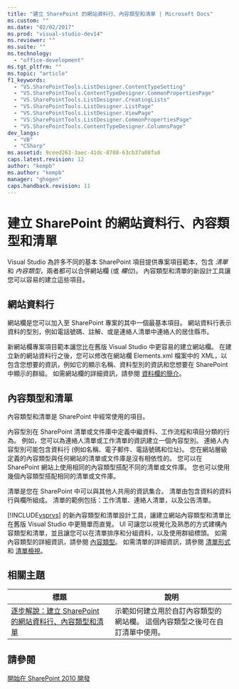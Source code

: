 ```yaml
---
title: "建立 SharePoint 的網站資料行、內容類型和清單 | Microsoft Docs"
ms.custom: ""
ms.date: "02/02/2017"
ms.prod: "visual-studio-dev14"
ms.reviewer: ""
ms.suite: ""
ms.technology: 
  - "office-development"
ms.tgt_pltfrm: ""
ms.topic: "article"
f1_keywords: 
  - "VS.SharePointTools.ListDesigner.ContentTypeSetting"
  - "VS.SharePointTools.ContentTypeDesigner.CommonPropertiesPage"
  - "VS.SharePointTools.ListDesigner.CreatingLists"
  - "VS.SharePointTools.ListDesigner.ListPage"
  - "VS.SharePointTools.ListDesigner.ViewPage"
  - "VS.SharePointTools.ListDesigner.CommonPropertiesPage"
  - "VS.SharePointTools.ContentTypeDesigner.ColumnsPage"
dev_langs: 
  - "VB"
  - "CSharp"
ms.assetid: 9ceed263-3aec-41dc-8708-63cb37a08fa8
caps.latest.revision: 12
author: "kempb"
ms.author: "kempb"
manager: "ghogen"
caps.handback.revision: 11
---
```

# 建立 SharePoint 的網站資料行、內容類型和清單
  Visual Studio 為許多不同的基本 SharePoint 項目提供專案項目範本，包含 *清單* 和 *內容類型*，兩者都可以合併網站欄 \(或 *欄位*\)。  內容類型和清單的新設計工具讓您可以容易的建立這些項目。  
  
## 網站資料行  
 網站欄是您可以加入至 SharePoint 專案的其中一個最基本項目。  網站資料行表示資料的型別，例如電話號碼、註解、或是連絡人清單中連絡人的居住縣市。  
  
 新網站欄專案項目範本讓您比在舊版 Visual Studio 中更容易的建立網站欄。  在建立新的網站資料行之後，您可以修改在網站欄 Elements.xml 檔案中的 XML，以包含您想要的資訊，例如它的顯示名稱、資料型別的資訊和您想要在 SharePoint 中顯示的群組。  如需網站欄的詳細資訊，請參閱 [資料欄的簡介](http://go.microsoft.com/fwlink/?LinkId=224996)。  
  
## 內容類型和清單  
 內容類型和清單是 SharePoint 中經常使用的項目。  
  
 內容型別在 SharePoint 清單或文件庫中定義中繼資料、工作流程和項目分類的行為。  例如，您可以為連絡人清單或工作清單的資訊建立一個內容型別。  連絡人內容型別可能包含資料行 \(例如名稱、電子郵件、電話號碼和位址\)。  您在網站層級定義的內容類型與任何網站的清單或文件庫是沒有相依性的。  您可以在 SharePoint 網站上使用相同的內容類型搭配不同的清單或文件庫。  您也可以使用幾個內容類型搭配相同的清單或文件庫。  
  
 清單是您在 SharePoint 中可以與其他人共用的資訊集合。  清單由包含資料的資料行與欄所組成。  清單的範例包括：工作清單、連絡人清單，以及公告清單。  
  
 [!INCLUDE[vsprvs](../sharepoint/includes/vsprvs-md.md)] 的新內容類型和清單設計工具，讓建立網站內容類型和清單比在舊版 Visual Studio 中更簡單而直覺。  UI 可讓您以視覺化及熟悉的方式建構內容類型和清單，並且讓您可以在清單排序和分組資料，以及使用群組標頭。  如需內容類型的詳細資訊，請參閱 [內容類型](http://go.microsoft.com/fwlink/?LinkId=224997)。  如需清單的詳細資訊，請參閱 [清單形式](http://go.microsoft.com/fwlink/?LinkId=224998) 和 [清單檢視](http://go.microsoft.com/fwlink/?LinkId=224999)。  
  
## 相關主題  
  
|標題|說明|  
|--------|--------|  
|[逐步解說：建立 SharePoint 的網站資料行、內容類型和清單](../sharepoint/walkthrough-create-a-site-column-content-type-and-list-for-sharepoint.md)|示範如何建立用於自訂內容類型的網站欄。  這個內容類型之後可在自訂清單中使用。|  
  
## 請參閱  
 [開始在 SharePoint 2010 開發](http://go.microsoft.com/fwlink/?LinkId=225000)  
  
  